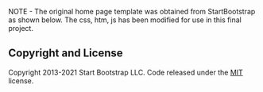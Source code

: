 NOTE - 
The original home page template was obtained from StartBootstrap as shown below. The css, htm, js has been modified for use in this final project.


## Copyright and License
Copyright 2013-2021 Start Bootstrap LLC. Code released under the [MIT](https://github.com/StartBootstrap/startbootstrap-agency/blob/master/LICENSE) license.

